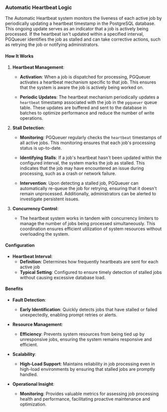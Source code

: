 ### Automatic Heartbeat Logic

The Automatic Heartbeat system monitors the liveness of each active job by periodically updating a heartbeat timestamp in the PostgreSQL database. This ongoing update serves as an indicator that a job is actively being processed. If the heartbeat isn't updated within a specified interval, PGQueuer identifies the job as stalled and can take corrective actions, such as retrying the job or notifying administrators.

#### How It Works

1. **Heartbeat Management**:

   - **Activation**: When a job is dispatched for processing, PGQueuer activates a heartbeat mechanism specific to that job. This ensures that the system is aware the job is actively being worked on.

   - **Periodic Updates**: The heartbeat mechanism periodically updates a `heartbeat` timestamp associated with the job in the `pgqueuer` queue table. These updates are buffered and sent to the database in batches to optimize performance and reduce the number of write operations.

2. **Stall Detection**:

   - **Monitoring**: PGQueuer regularly checks the `heartbeat` timestamps of all active jobs. This monitoring ensures that each job's processing status is up-to-date.

   - **Identifying Stalls**: If a job's heartbeat hasn't been updated within the configured interval, the system marks the job as stalled. This indicates that the job may have encountered an issue during processing, such as a crash or network failure.

   - **Intervention**: Upon detecting a stalled job, PGQueuer can automatically re-queue the job for retrying, ensuring that it doesn't remain unprocessed. Additionally, administrators can be alerted to investigate persistent issues.

3. **Concurrency Control**:

   - The heartbeat system works in tandem with concurrency limiters to manage the number of jobs being processed simultaneously. This coordination ensures efficient utilization of system resources without overloading the system.

#### Configuration

- **Heartbeat Interval**:
  - **Definition**: Determines how frequently heartbeats are sent for each active job
  - **Typical Setting**: Configured to ensure timely detection of stalled jobs without causing excessive database load.

#### Benefits

- **Fault Detection**:
  - **Early Identification**: Quickly detects jobs that have stalled or failed unexpectedly, enabling prompt retries or alerts.

- **Resource Management**:
  - **Efficiency**: Prevents system resources from being tied up by unresponsive jobs, ensuring the system remains responsive and efficient.

- **Scalability**:
  - **High-Load Support**: Maintains reliability in job processing even in high-load environments by ensuring that stalled jobs are promptly handled.

- **Operational Insight**:
  - **Monitoring**: Provides valuable metrics for assessing job processing health and performance, facilitating proactive maintenance and optimization.
